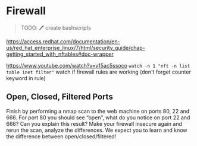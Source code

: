 # Firewall

> TODO: 🖊️ create bashscripts

https://access.redhat.com/documentation/en-us/red_hat_enterprise_linux/7/html/security_guide/chap-getting_started_with_nftables#doc-wrapper


https://www.youtube.com/watch?v=v15ac5ssoco
`watch -n 1 "nft -n list table inet filter"` watch if firewall rules are working (don't forget counter keyword in rule)

## Open, Closed, Filtered Ports

Finish by performing a nmap scan to the web machine on ports 80, 22 and 666. For port 80 you should see “open”, what do you notice on port 22 and 666? Can you explain this result? Make your firewall insecure again and rerun the scan, analyze the differences. We expect you to learn and know the difference between open/closed/filtered!